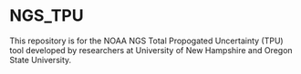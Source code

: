 # NGS_TPU
This repository is for the NOAA NGS Total Propogated Uncertainty (TPU) tool developed by researchers at University of New Hampshire and Oregon State University.